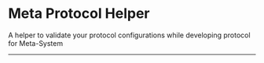 # Meta Protocol Helper
A helper to validate your protocol configurations while developing protocol for Meta-System

----